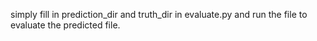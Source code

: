 simply fill in prediction_dir and truth_dir in evaluate.py and run the file to evaluate the predicted file.